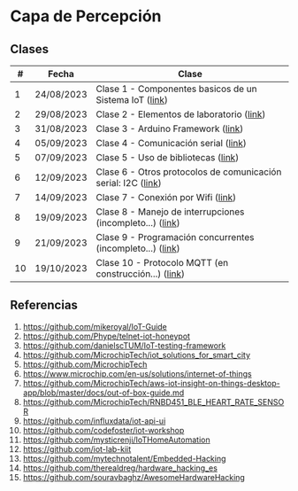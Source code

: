 # Capa de Percepción

## Clases 

|#|Fecha|Clase|
|---|---|---|
|1|24/08/2023|Clase 1 - Componentes basicos de un Sistema IoT ([link](dia1/README.md))|
|2|29/08/2023|Clase 2 - Elementos de laboratorio ([link](dia2/README.md))|
|3|31/08/2023|Clase 3 - Arduino Framework ([link](dia3/README.md))|
|4|05/09/2023|Clase 4 - Comunicación serial ([link](dia4/README.md))|
|5|07/09/2023|Clase 5 - Uso de bibliotecas ([link](dia5/README.md))|
|6|12/09/2023|Clase 6 - Otros protocolos de comunicación serial: I2C ([link](dia6/README.md))|
|7|14/09/2023|Clase 7 - Conexión por Wifi ([link](dia7/README.md))|
|8|19/09/2023|Clase 8 - Manejo de interrupciones (incompleto...) ([link](dia8/README.md))|
|9|21/09/2023|Clase 9 - Programación concurrentes (incompleto...) ([link](dia9/README.md))|
|10|19/10/2023|Clase 10 - Protocolo MQTT (en construcción...) ([link](dia10/README.md))|

## Referencias

1. https://github.com/mikeroyal/IoT-Guide
2. https://github.com/Phype/telnet-iot-honeypot
3. https://github.com/danielscTUM/IoT-testing-framework
4. https://github.com/MicrochipTech/iot_solutions_for_smart_city
5. https://github.com/MicrochipTech
6. https://www.microchip.com/en-us/solutions/internet-of-things
7. https://github.com/MicrochipTech/aws-iot-insight-on-things-desktop-app/blob/master/docs/out-of-box-guide.md
8. https://github.com/MicrochipTech/RNBD451_BLE_HEART_RATE_SENSOR
9. https://github.com/influxdata/iot-api-ui
10. https://github.com/codefoster/iot-workshop
11. https://github.com/mysticrenji/IoTHomeAutomation
12. https://github.com/iot-lab-kiit
13. https://github.com/mytechnotalent/Embedded-Hacking
14. https://github.com/therealdreg/hardware_hacking_es
15. https://github.com/souravbaghz/AwesomeHardwareHacking
